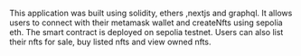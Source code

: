 This application was built using solidity, ethers ,nextjs and graphql. It allows users to connect with their metamask wallet and createNfts using sepolia eth. The smart contract is deployed on sepolia testnet. Users can also list their nfts for sale, buy listed nfts and view owned nfts. 
